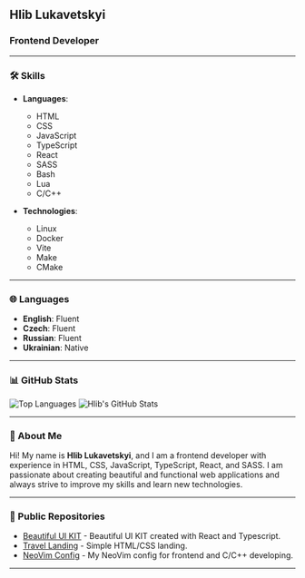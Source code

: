 ## Hlib Lukavetskyi
### Frontend Developer

---

### 🛠️ Skills
- **Languages**:
  - HTML
  - CSS
  - JavaScript
  - TypeScript
  - React
  - SASS
  - Bash
  - Lua
  - C/C++
 
- **Technologies**:
  - Linux
  - Docker
  - Vite
  - Make
  - CMake

---

### 🌐 Languages
- **English**: Fluent
- **Czech**: Fluent
- **Russian**: Fluent
- **Ukrainian**: Native

---

### 📊 GitHub Stats

![Top Languages](https://github-readme-stats.vercel.app/api/top-langs/?username=lukavetskyi&layout=donut&theme=radical) ![Hlib's GitHub Stats](https://github-readme-stats.vercel.app/api?username=lukavetskyi&show_icons=true&theme=radical)

---

### 🚀 About Me
Hi! My name is **Hlib Lukavetskyi**, and I am a frontend developer with experience in HTML, CSS, JavaScript, TypeScript, React, and SASS. I am passionate about creating beautiful and functional web applications and always strive to improve my skills and learn new technologies.

---

### 📂 Public Repositories

- [Beautiful UI KIT](https://github.com/lukavetskyi/ui-kit-react) - Beautiful UI KIT created with React and Typescript.
- [Travel Landing](https://github.com/lukavetskyi/travel-landing-website) - Simple HTML/CSS landing.
- [NeoVim Config](https://github.com/lukavetskyi/config.nvim) - My NeoVim config for frontend and C/C++ developing.

---

